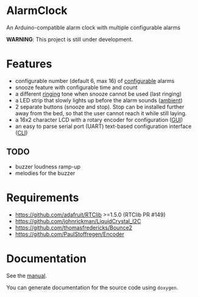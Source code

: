 # AlarmClock
An Arduino-compatible alarm clock with multiple configurable alarms

**WARNING**: This project is still under development.


# Features
- configurable number (default 6, max 16) of
  [configurable](./docs/manual.md#Alarms) alarms
- snooze feature with configurable time and count
- a different [ringing](./docs/manual.md#Ringing) tone when snooze cannot be
  used (last ringing)
- a LED strip that slowly lights up before the alarm sounds
  ([ambient](./docs/manual.md#Ambient-LED-strip))
- 2 separate buttons (snooze and stop). Stop can be installed further away
  from the bed, so that the user cannot reach it while still laying.
- a 16x2 character LCD with a rotary encoder for configuration
  ([GUI](./docs/manual.md#LCD))
- an easy to parse serial port (UART) text-based configuration interface
  ([CLI](./docs/manual.md#Serial-CLI))

## TODO
- buzzer loudness ramp-up
- melodies for the buzzer


# Requirements
- https://github.com/adafruit/RTClib >=1.5.0 (RTClib PR #149)
- https://github.com/johnrickman/LiquidCrystal_I2C
- https://github.com/thomasfredericks/Bounce2
- https://github.com/PaulStoffregen/Encoder


# Documentation
See the [manual][manual].

You can generate documentation for the source code using `doxygen`.


[manual]: ./docs/manual.md
